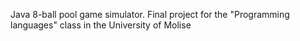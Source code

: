 Java 8-ball pool game simulator. Final project for the "Programming languages" class in the University of Molise